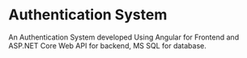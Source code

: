 # Authentication System
An Authentication System developed Using Angular for Frontend and ASP.NET Core Web API for backend, MS SQL for database.














